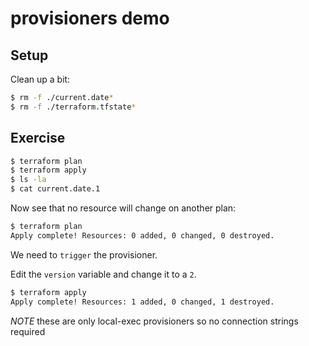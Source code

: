 # provisioners demo

## Setup

Clean up a bit:

```bash
$ rm -f ./current.date*
$ rm -f ./terraform.tfstate*
```

## Exercise

```bash
$ terraform plan
$ terraform apply
$ ls -la
$ cat current.date.1
```

Now see that no resource will change on another plan:

```bash
$ terraform plan
Apply complete! Resources: 0 added, 0 changed, 0 destroyed.
```

We need to `trigger` the provisioner.

Edit the `version` variable and change it to a `2`.

```bash
$ terraform apply
Apply complete! Resources: 1 added, 0 changed, 1 destroyed.
````

_NOTE_ these are only local-exec provisioners so no connection strings required
